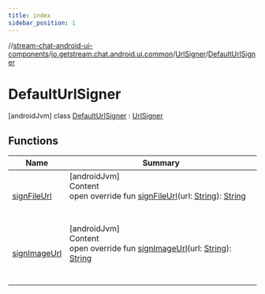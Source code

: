 ```yaml
---
title: index
sidebar_position: 1
---
```

//[stream-chat-android-ui-components](../../../../index.md)/[io.getstream.chat.android.ui.common](../../index.md)/[UrlSigner](../index.md)/[DefaultUrlSigner](index.md)



# DefaultUrlSigner  
 [androidJvm] class [DefaultUrlSigner](index.md) : [UrlSigner](../index.md)   


## Functions  
  
|  Name |  Summary | 
|---|---|
| <a name="io.getstream.chat.android.ui.common/UrlSigner.DefaultUrlSigner/signFileUrl/#kotlin.String/PointingToDeclaration/"></a>[signFileUrl](signFileUrl.md)| <a name="io.getstream.chat.android.ui.common/UrlSigner.DefaultUrlSigner/signFileUrl/#kotlin.String/PointingToDeclaration/"></a>[androidJvm]  <br/>Content  <br/>open override fun [signFileUrl](signFileUrl.md)(url: [String](https://kotlinlang.org/api/latest/jvm/stdlib/kotlin/-string/index.html)): [String](https://kotlinlang.org/api/latest/jvm/stdlib/kotlin/-string/index.html)  <br/><br/><br/>|
| <a name="io.getstream.chat.android.ui.common/UrlSigner.DefaultUrlSigner/signImageUrl/#kotlin.String/PointingToDeclaration/"></a>[signImageUrl](signImageUrl.md)| <a name="io.getstream.chat.android.ui.common/UrlSigner.DefaultUrlSigner/signImageUrl/#kotlin.String/PointingToDeclaration/"></a>[androidJvm]  <br/>Content  <br/>open override fun [signImageUrl](signImageUrl.md)(url: [String](https://kotlinlang.org/api/latest/jvm/stdlib/kotlin/-string/index.html)): [String](https://kotlinlang.org/api/latest/jvm/stdlib/kotlin/-string/index.html)  <br/><br/><br/>|

